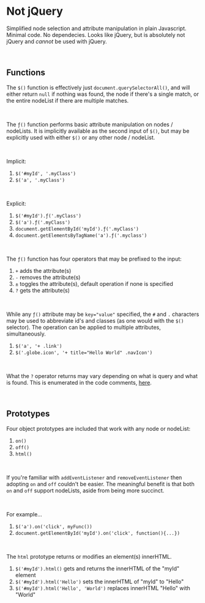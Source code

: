 # Not jQuery

Simplified node selection and attribute manipulation in plain Javascript. Minimal code. No dependecies. Looks like jQuery, but is absolutely not jQuery and *cannot* be used with jQuery.

<br>

## Functions

The `$()` function is effectively just `document.querySelectorAll()`, and will either return `null` if nothing was found, the node if there's a single match, or the entire nodeList if there are multiple matches.

<br>

The `ƒ()` function performs basic attribute manipulation on nodes / nodeLists. It is implicitly available as the second input of `$()`, but may be explicitly used with either `$()` or any other node / nodeList.

<br>

Implicit:
1. `$('#myId', '.myClass')`
2. `$('a', '.myClass')`

<br>

Explicit:
1. `$('#myId').ƒ('.myClass')`
2. `$('a').ƒ('.myClass')`
3. `document.getElementById('myId').ƒ('.myClass')`
4. `document.getElementsByTagName('a').ƒ('.myclass')`

<br>

The `ƒ()` function has four operators that may be prefixed to the input:
1. `+` adds the attribute(s)
2. `-` removes the attribute(s)
3. `±` toggles the attribute(s), default operation if none is specified
4. `?` gets the attribute(s)

<br>

While any `ƒ()` attribute may be `key="value"` specified, the `#` and `.` characters may be used to abbreviate id's and classes (as one would with the `$()` selector). The operation can be applied to multiple attributes, simultaneously.
1. `$('a', '+ .link')`
2. `$('.globe.icon', '+ title="Hello World" .navIcon')`

<br>

What the `?` operator returns may vary depending on what is query and what is found. This is enumerated in the code comments, [here](https://github.com/pxninja/not-jquery/blob/main/%24.js#L180).

<br>

## Prototypes

Four object prototypes are included that work with any node or nodeList:
1. `on()`
2. `off()`
3. `html()`

<br>

If you're familiar with `addEventListener` and `removeEventListener` then adopting `on` and `off` couldn't be easier. The meaningful benefit is that both `on` and `off` support nodeLists, aside from being more succinct.

<br>

For example...
1. `$('a').on('click', myFunc())`
2. `document.getElementById('myId').on('click', function(){...})`

<br>

The `html` prototype returns or modifies an element(s) innerHTML.
1. `$('#myId').html()` gets and returns the innerHTML of the "myId" element
2. `$('#myId').html('Hello')` sets the innerHTML of "myId" to "Hello"
3. `$('#myId').html('Hello', 'World')` replaces innerHTML "Hello" with "World"
